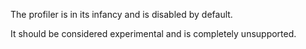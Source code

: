 
The profiler is in its infancy and is disabled by default.

It should be considered experimental and is completely unsupported.
